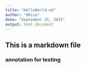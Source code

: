 ```yaml
---
title: "HelloWorld.md"
author: "RKice"
date: "September 25, 2015"
output: html_document
---
```


## This is a markdown file
### annotation for testing